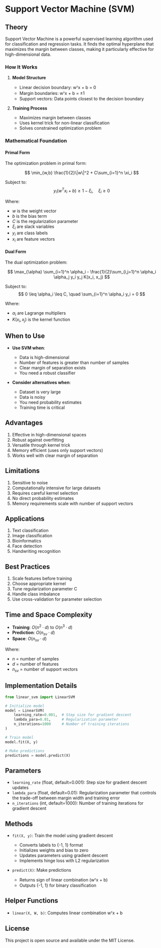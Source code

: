 # Support Vector Machine (SVM)

## Theory

Support Vector Machine is a powerful supervised learning algorithm used for classification and regression tasks. It finds the optimal hyperplane that maximizes the margin between classes, making it particularly effective for high-dimensional data.

### How It Works

1. **Model Structure**
   - Linear decision boundary: wᵀx + b = 0
   - Margin boundaries: wᵀx + b = ±1
   - Support vectors: Data points closest to the decision boundary

2. **Training Process**
   - Maximizes margin between classes
   - Uses kernel trick for non-linear classification
   - Solves constrained optimization problem

### Mathematical Foundation

#### Primal Form
The optimization problem in primal form:

$$
\min_{w,b} \frac{1}{2}\|w\|^2 + C\sum_{i=1}^n \xi_i
$$

Subject to:
$$
y_i(w^T x_i + b) \geq 1 - \xi_i, \quad \xi_i \geq 0
$$

Where:
- $w$ is the weight vector
- $b$ is the bias term
- $C$ is the regularization parameter
- $\xi_i$ are slack variables
- $y_i$ are class labels
- $x_i$ are feature vectors

#### Dual Form
The dual optimization problem:

$$
\max_{\alpha} \sum_{i=1}^n \alpha_i - \frac{1}{2}\sum_{i,j=1}^n \alpha_i \alpha_j y_i y_j K(x_i, x_j)
$$

Subject to:
$$
0 \leq \alpha_i \leq C, \quad \sum_{i=1}^n \alpha_i y_i = 0
$$

Where:
- $\alpha_i$ are Lagrange multipliers
- $K(x_i, x_j)$ is the kernel function

## When to Use

- **Use SVM when**:
  - Data is high-dimensional
  - Number of features is greater than number of samples
  - Clear margin of separation exists
  - You need a robust classifier

- **Consider alternatives when**:
  - Dataset is very large
  - Data is noisy
  - You need probability estimates
  - Training time is critical

## Advantages

1. Effective in high-dimensional spaces
2. Robust against overfitting
3. Versatile through kernel trick
4. Memory efficient (uses only support vectors)
5. Works well with clear margin of separation

## Limitations

1. Sensitive to noise
2. Computationally intensive for large datasets
3. Requires careful kernel selection
4. No direct probability estimates
5. Memory requirements scale with number of support vectors

## Applications

1. Text classification
2. Image classification
3. Bioinformatics
4. Face detection
5. Handwriting recognition

## Best Practices

1. Scale features before training
2. Choose appropriate kernel
3. Tune regularization parameter C
4. Handle class imbalance
5. Use cross-validation for parameter selection

## Time and Space Complexity

- **Training**: $O(n^2 \cdot d)$ to $O(n^3 \cdot d)$
- **Prediction**: $O(n_{sv} \cdot d)$
- **Space**: $O(n_{sv} \cdot d)$

Where:
- $n$ = number of samples
- $d$ = number of features
- $n_{sv}$ = number of support vectors

## Implementation Details

```python
from linear_svm import LinearSVM

# Initialize model
model = LinearSVM(
    learning_rate=0.001,  # Step size for gradient descent
    lambda_para=0.01,     # Regularization parameter
    n_iterations=1000     # Number of training iterations
)

# Train model
model.fit(X, y)

# Make predictions
predictions = model.predict(X)
```

## Parameters

- `learning_rate` (float, default=0.001): Step size for gradient descent updates
- `lambda_para` (float, default=0.01): Regularization parameter that controls the trade-off between margin width and training error
- `n_iterations` (int, default=1000): Number of training iterations for gradient descent

## Methods

- `fit(X, y)`: Train the model using gradient descent
  - Converts labels to {-1, 1} format
  - Initializes weights and bias to zero
  - Updates parameters using gradient descent
  - Implements hinge loss with L2 regularization

- `predict(X)`: Make predictions
  - Returns sign of linear combination (wᵀx + b)
  - Outputs {-1, 1} for binary classification

## Helper Functions

- `linear(X, W, b)`: Computes linear combination wᵀx + b

## License

This project is open source and available under the MIT License.
